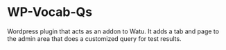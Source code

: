 # WP-Vocab-Qs
Wordpress plugin that acts as an addon to Watu. It adds a tab and page to the admin area that does a customized query for test results.
